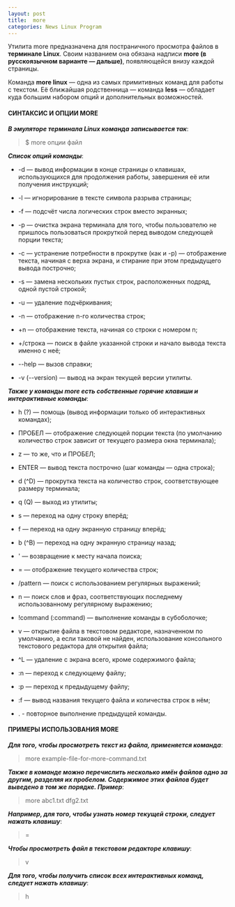 ```yaml
---
layout: post
title:  more
categories: News Linux Program
---
```


 Утилита more предназначена для постраничного просмотра файлов в **терминале Linux**. Своим 
  названием она обязана надписи **more (в русскоязычном варианте — дальше)**, появляющейся внизу 
 каждой страницы.

 Команда **more linux** — одна из самых примитивных команд для работы с текстом. Её ближайшая 
 родственница — команда **less** — обладает куда большим набором опций и дополнительных 
 возможностей.

#### СИНТАКСИС И ОПЦИИ MORE

***В эмуляторе терминала Linux команда записывается так***:

>$ more опции файл

***Список опций команды***:

- -d — вывод информации в конце страницы о клавишах, использующихся для продолжения работы, 
завершения её или получения инструкций;

- -l — игнорирование в тексте символа разрыва страницы;

- -f — подсчёт числа логических строк вместо экранных;

- -p — очистка экрана терминала для того, чтобы пользователю не пришлось пользоваться прокруткой 
перед выводом следующей порции текста;

- -c — устранение потребности в прокрутке (как и -p) — отображение текста, начиная с верха экрана,
и стирание при этом предыдущего вывода построчно;

- -s — замена нескольких пустых строк, расположенных подряд, одной пустой строкой;

- -u — удаление подчёркивания;

- -n — отображение n-го количества строк;
- +n — отображение текста, начиная со строки с номером n;

- +/строка — поиск в файле указанной строки и начало вывода текста именно с неё;

- --help — вызов справки;

- -v (--version) — вывод на экран текущей версии утилиты.

***Также у команды more есть собственные горячие клавиши и интерактивные команды***:

- h (?) — помощь (вывод информации только об интерактивных командах);

- ПРОБЕЛ — отображение следующей порции текста (по умолчанию количество строк зависит от текущего 
 размера окна терминала);

- z — то же, что и ПРОБЕЛ;

- ENTER — вывод текста построчно (шаг команды — одна строка);

- d (^D) — прокрутка текста на количество строк, соответствующее размеру терминала;

- q (Q) — выход из утилиты;

- s — переход на одну строку вперёд;

- f — переход на одну экранную страницу вперёд;

- b (^B) — переход на одну экранную страницу назад;

- ' — возвращение к месту начала поиска;

- = — отображение текущего количества строк;

- /pattern — поиск с использованием регулярных выражений;

- n — поиск слов и фраз, соответствующих последнему использованному регулярному выражению;

- !command (:command) — выполнение команды в субоболочке;

- v — открытие файла в текстовом редакторе, назначенном по умолчанию, а если таковой не найден, 
использование консольного текстового редактора для открытия файла;

- ^L — удаление с экрана всего, кроме содержимого файла;

- :n — переход к следующему файлу;

- :p — переход к предыдущему файлу;

- :f — вывод названия текущего файла и количества строк в нём;

- . - повторное выполнение предыдущей команды.

#### ПРИМЕРЫ ИСПОЛЬЗОВАНИЯ MORE

***Для того, чтобы просмотреть текст из файла, применяется команда***:

>more example-file-for-more-command.txt

 ***Также в команде можно перечислить несколько имён файлов одно за другим, разделяя их пробелом. 
 Содержимое этих файлов будет выведено в том же порядке. Пример***:

>more abc1.txt dfg2.txt

***Например, для того, чтобы узнать номер текущей строки, следует нажать клавишу***:

>=

***Чтобы просмотреть файл в текстовом редакторе клавишу***:

>v

***Для того, чтобы получить список всех интерактивных команд, следует нажать клавишу***:

>h